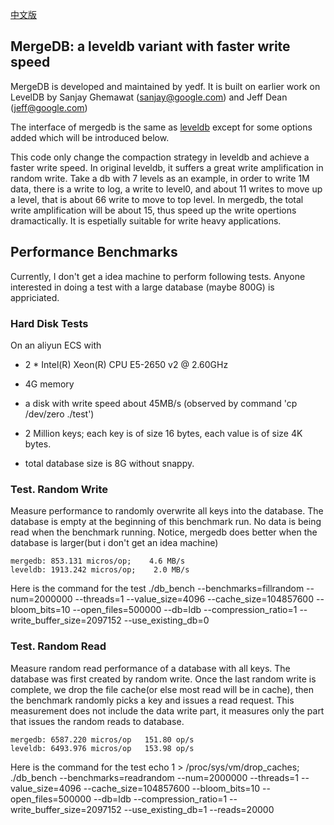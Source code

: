 [中文版](https://github.com/yedf/mergedb/README-cn.md)

## MergeDB: a leveldb variant with faster write speed

MergeDB is developed and maintained by yedf.
It is built on earlier work on LevelDB by Sanjay Ghemawat (sanjay@google.com)
and Jeff Dean (jeff@google.com)

The interface of mergedb is the same as [leveldb](https://github.com/google/leveldb)
except for some options added which will be introduced below.

This code only change the compaction strategy in leveldb and achieve a faster write speed. In original leveldb, it suffers a great write amplification in random write. Take a db with 7 levels as an example, in order to write 1M data, there is a write to log, a write to level0, and about 11 writes to move up a level, that is about 66 write to move to top level. In mergedb, the total write amplification will be about 15, thus speed up the write opertions dramactically. It is espetially suitable for write heavy applications.

## Performance Benchmarks

Currently, I don't get a idea machine to perform following tests. Anyone interested in doing a test with a large database (maybe 800G) is appriciated.

### Hard Disk Tests

On an aliyun ECS with

  * 2 * Intel(R) Xeon(R) CPU E5-2650 v2 @ 2.60GHz
  * 4G memory
  * a disk with write speed about 45MB/s (observed by command 'cp /dev/zero ./test')

  * 2 Million keys; each key is of size 16 bytes, each value is of size 4K bytes.
  * total database size is 8G without snappy.

### Test. Random Write
Measure performance to randomly overwrite all keys into the database. The database is empty at the beginning of this benchmark run. No data is being read when the benchmark running.
Notice, mergedb does better when the database is larger(but i don't get an idea machine)

    mergedb: 853.131 micros/op;    4.6 MB/s
    leveldb: 1913.242 micros/op;    2.0 MB/s

Here is the command for the test
    ./db_bench --benchmarks=fillrandom --num=2000000 --threads=1 --value_size=4096 --cache_size=104857600 --bloom_bits=10 --open_files=500000 --db=ldb --compression_ratio=1 --write_buffer_size=2097152 --use_existing_db=0
    
### Test. Random Read
Measure random read performance of a database with all keys. The database was first created by random write. Once the last random write is complete, we drop the file cache(or else most read will be in cache), then the benchmark randomly picks a key and issues a read request. This measurement does not include the data write part, it measures only the part that issues the random reads to database. 

    mergedb: 6587.220 micros/op   151.80 op/s
    leveldb: 6493.976 micros/op   153.98 op/s

Here is the command for the test
    echo 1 > /proc/sys/vm/drop_caches; ./db_bench --benchmarks=readrandom --num=2000000 --threads=1 --value_size=4096 --cache_size=104857600 --bloom_bits=10 --open_files=500000 --db=ldb --compression_ratio=1 --write_buffer_size=2097152 --use_existing_db=1 --reads=20000

